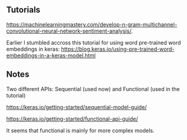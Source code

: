 

## Tutorials

https://machinelearningmastery.com/develop-n-gram-multichannel-convolutional-neural-network-sentiment-analysis/. 


Earlier I stumbled accross this tutorial for using word pre-trained word embeddings  in keras: https://blog.keras.io/using-pre-trained-word-embeddings-in-a-keras-model.html



## Notes

Two different APIs: Sequential (used now) and Functional (used in the tutorial)

https://keras.io/getting-started/sequential-model-guide/

https://keras.io/getting-started/functional-api-guide/

It seems that functional is mainly for more complex models.
